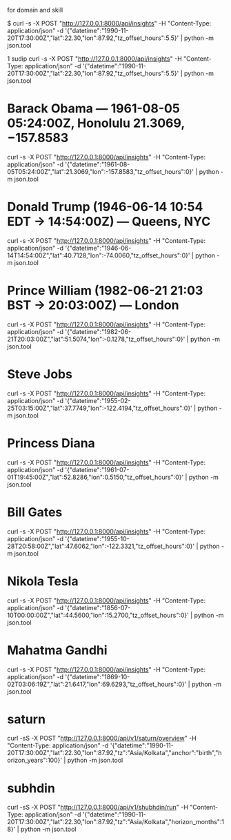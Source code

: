 for domain and skill

$ curl -s -X POST "http://127.0.0.1:8000/api/insights"   -H "Content-Type: application/json"   -d '{"datetime":"1990-11-20T17:30:00Z","lat":22.30,"lon":87.92,"tz_offset_hours":5.5}' | python -m json.tool


1 sudip
curl -s -X POST "http://127.0.0.1:8000/api/insights"   -H "Content-Type: application/json"   -d '{"datetime":"1990-11-20T17:30:00Z","lat":22.30,"lon":87.92,"tz_offset_hours":5.5}' | python -m json.tool



# Barack Obama — 1961-08-05 05:24:00Z, Honolulu 21.3069, −157.8583
curl -s -X POST "http://127.0.0.1:8000/api/insights" -H "Content-Type: application/json" -d '{"datetime":"1961-08-05T05:24:00Z","lat":21.3069,"lon":-157.8583,"tz_offset_hours":0}' | python -m json.tool

# Donald Trump (1946-06-14 10:54 EDT → 14:54:00Z) — Queens, NYC
curl -s -X POST "http://127.0.0.1:8000/api/insights" -H "Content-Type: application/json" -d '{"datetime":"1946-06-14T14:54:00Z","lat":40.7128,"lon":-74.0060,"tz_offset_hours":0}' | python -m json.tool


# Prince William (1982-06-21 21:03 BST → 20:03:00Z) — London
curl -s -X POST "http://127.0.0.1:8000/api/insights" -H "Content-Type: application/json" -d '{"datetime":"1982-06-21T20:03:00Z","lat":51.5074,"lon":-0.1278,"tz_offset_hours":0}' | python -m json.tool


# Steve Jobs
curl -s -X POST "http://127.0.0.1:8000/api/insights" -H "Content-Type: application/json" -d '{"datetime":"1955-02-25T03:15:00Z","lat":37.7749,"lon":-122.4194,"tz_offset_hours":0}' | python -m json.tool
# Princess Diana
curl -s -X POST "http://127.0.0.1:8000/api/insights" -H "Content-Type: application/json" -d '{"datetime":"1961-07-01T19:45:00Z","lat":52.8286,"lon":0.5150,"tz_offset_hours":0}' | python -m json.tool
# Bill Gates
curl -s -X POST "http://127.0.0.1:8000/api/insights" -H "Content-Type: application/json" -d '{"datetime":"1955-10-28T20:58:00Z","lat":47.6062,"lon":-122.3321,"tz_offset_hours":0}' | python -m json.tool
# Nikola Tesla
curl -s -X POST "http://127.0.0.1:8000/api/insights" -H "Content-Type: application/json" -d '{"datetime":"1856-07-10T00:00:00Z","lat":44.5600,"lon":15.2700,"tz_offset_hours":0}' | python -m json.tool
# Mahatma Gandhi
curl -s -X POST "http://127.0.0.1:8000/api/insights" -H "Content-Type: application/json" -d '{"datetime":"1869-10-02T03:06:19Z","lat":21.6417,"lon":69.6293,"tz_offset_hours":0}' | python -m json.tool


# saturn 

 curl -sS -X POST "http://127.0.0.1:8000/api/v1/saturn/overview"   -H "Content-Type: application/json"   -d '{"datetime":"1990-11-20T17:30:00Z","lat":22.30,"lon":87.92,"tz":"Asia/Kolkata","anchor":"birth","horizon_years":100}' | python -m json.tool

# subhdin
curl -sS -X POST "http://127.0.0.1:8000/api/v1/shubhdin/run"   -H "Content-Type: application/json"   -d '{"datetime":"1990-11-20T17:30:00Z","lat":22.30,"lon":87.92,"tz":"Asia/Kolkata","horizon_months":18}' | python -m json.tool

